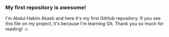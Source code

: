 ### My first repository is awesome!
I'm Abdul Hakim Akash and here it's my first GitHub repository.
If you see this file on my project, it's because I'm learning Git.
Thank you so much for reading! ☺